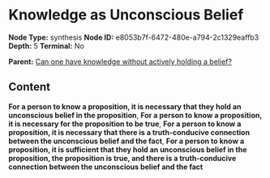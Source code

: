 # Knowledge as Unconscious Belief

**Node Type:** synthesis
**Node ID:** e8053b7f-6472-480e-a794-2c1329eaffb3
**Depth:** 5
**Terminal:** No

**Parent:** [Can one have knowledge without actively holding a belief?](can-one-have-knowledge-without-actively-holding-a-belief-antithesis-ce7606f8-9ae7-40ea-a4f4-e3bb9e015ca4.md)

## Content

**For a person to know a proposition, it is necessary that they hold an unconscious belief in the proposition**, **For a person to know a proposition, it is necessary for the proposition to be true**, **For a person to know a proposition, it is necessary that there is a truth-conducive connection between the unconscious belief and the fact**, **For a person to know a proposition, it is sufficient that they hold an unconscious belief in the proposition, the proposition is true, and there is a truth-conducive connection between the unconscious belief and the fact**
